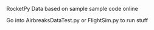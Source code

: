 RocketPy Data based on sample sample code online

Go into AirbreaksDataTest.py or FlightSim.py to run stuff
